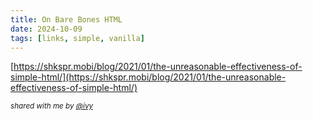 ```yaml
---
title: On Bare Bones HTML
date: 2024-10-09
tags: [links, simple, vanilla]
---
```


[https://shkspr.mobi/blog/2021/01/the-unreasonable-effectiveness-of-simple-html/](https://shkspr.mobi/blog/2021/01/the-unreasonable-effectiveness-of-simple-html/)

<i><small>shared with me by [@ivy](https://shaarli.ivyfanchiang.ca/shaare/FNqO0g)</small></i>

